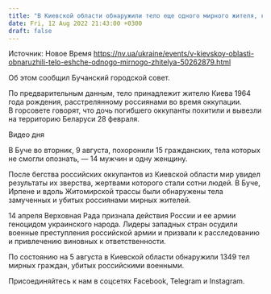 ```yaml
---
title: "В Киевской области обнаружили тело еще одного мирного жителя, которого убили россияне"
date: Fri, 12 Aug 2022 21:43:00 +0300
draft: false
---
```

Источник: Новое Время https://nv.ua/ukraine/events/v-kievskoy-oblasti-obnaruzhili-telo-eshche-odnogo-mirnogo-zhitelya-50262879.html


 Об этом сообщил Бучанский городской совет.

По предварительным данным, тело принадлежит жителю Киева 1964 года рождения, расстрелянному россиянами во время оккупации. В горсовете говорят, что дочь погибшего оккупанты похитили и вывезли на территорию Беларуси 28 февраля.

 Видео дня  

В Буче во вторник, 9 августа, похоронили 15 гражданских, тела которых не смогли опознать, — 14 мужчин и одну женщину.

После бегства российских оккупантов из Киевской области мир увидел результаты их зверства, жертвами которого стали сотни людей. В Буче, Ирпене и вдоль Житомирской трассы были обнаружены тела замученных и убитых россиянами мирных жителей.

14 апреля Верховная Рада признала действия России и ее армии геноцидом украинского народа. Лидеры западных стран осудили военные преступления российской армии и призвали к расследованию и привлечению виновных к ответственности.

По состоянию на 5 августа в Киевской области обнаружили 1349 тел мирных граждан, убитых российскими военными.

Присоединяйтесь к нам в соцсетях Facebook, Telegram и Instagram.
